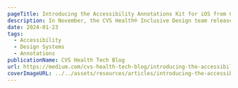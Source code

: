 ```yaml
---
pageTitle: Introducing the Accessibility Annotations Kit for iOS from CVS Health® Inclusive Design
description: In November, the CVS Health® Inclusive Design team released the Web Accessibility Annotations Kit. We are thrilled to start off the new year by releasing a second accessibility annotation kit, built specifically to annotate native iOS apps.
date: 2024-01-23
tags:
  - Accessibility
  - Design Systems
  - Annotations
publicationName: CVS Health Tech Blog
url: https://medium.com/cvs-health-tech-blog/introducing-the-accessibility-annotations-kit-for-ios-from-cvs-health-inclusive-design-19be1bf2fcc5
coverImageURL: ../../assets/resources/articles/introducing-the-accessibility-annotations-kit-for-ios-from-cvs-health-inclusive-design.png
---
```

